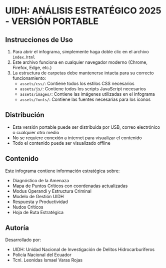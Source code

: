 # UIDH: ANÁLISIS ESTRATÉGICO 2025 - VERSIÓN PORTABLE

## Instrucciones de Uso

1. Para abrir el infograma, simplemente haga doble clic en el archivo `index.html`
2. Este archivo funciona en cualquier navegador moderno (Chrome, Firefox, Edge, etc.)
3. La estructura de carpetas debe mantenerse intacta para su correcto funcionamiento:
   - `assets/css/`: Contiene todos los estilos CSS necesarios
   - `assets/js/`: Contiene todos los scripts JavaScript necesarios
   - `assets/images/`: Contiene las imágenes utilizadas en el infograma
   - `assets/fonts/`: Contiene las fuentes necesarias para los iconos

## Distribución

- Esta versión portable puede ser distribuida por USB, correo electrónico o cualquier otro medio
- No se requiere conexión a internet para visualizar el contenido
- Todo el contenido puede ser visualizado offline

## Contenido

Este infograma contiene información estratégica sobre:
- Diagnóstico de la Amenaza
- Mapa de Puntos Críticos con coordenadas actualizadas
- Modus Operandi y Estructura Criminal
- Modelo de Gestión UIDH
- Respuesta y Productividad
- Nudos Críticos
- Hoja de Ruta Estratégica

## Autoría

Desarrollado por:
- UIDH: Unidad Nacional de Investigación de Delitos Hidrocarburíferos
- Policía Nacional del Ecuador
- Tcnl. Leonidas Ismael Varas Rojas
